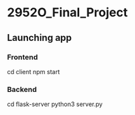 # 2952O_Final_Project

## Launching app

### Frontend

cd client
npm start

### Backend

cd flask-server
python3 server.py
